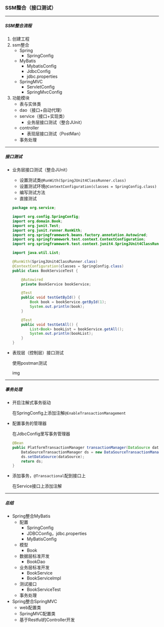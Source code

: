 ### SSM整合（接口测试）

------------------

##### SSM整合流程

1. 创建工程
2. ssm整合
   - Spring
     - SpringConfig
   - MyBatis
     - MybatisConfig
     - JdbcConfig
     - jdbc.properties
   - SpringMVC
     - ServletConfig
     - SpringMvcConfig
3. 功能模块
   - 表与实体类
   - dao（接口+自动代理）
   - service（接口+实现类）
     - 业务层接口测试（整合JUnit）
   - controller
     - 表现层接口测试（PostMan）
   - 事务处理

----------------

##### 接口测试

- 业务层接口测试（整合JUnit）

  - 设置测试类`@RunWith(SpringJUnit4ClassRunner.class)`
  - 设置测试环境`@ContextConfiguration(classes = SpringConfig.class)`
  - 编写测试方法
  - 直接测试

  ```java
  package org.service;
  
  import org.config.SpringConfig;
  import org.domain.Book;
  import org.junit.Test;
  import org.junit.runner.RunWith;
  import org.springframework.beans.factory.annotation.Autowired;
  import org.springframework.test.context.ContextConfiguration;
  import org.springframework.test.context.junit4.SpringJUnit4ClassRunner;
  
  import java.util.List;
  
  @RunWith(SpringJUnit4ClassRunner.class)
  @ContextConfiguration(classes = SpringConfig.class)
  public class BookServiceTest {
  
      @Autowired
      private BookService bookService;
  
      @Test
      public void testGetById() {
          Book book = bookService.getById(1);
          System.out.println(book);
      }
  
      @Test
      public void testGetAll() {
          List<Book> bookList = bookService.getAll();
          System.out.println(bookList);
      }
  }
  ```

- 表现层（控制层）接口测试

  使用postman测试

  img

----------------------

##### 事务处理

- 开启注解式事务驱动

  在SpringConfig上添加注解`@EnableTransactionManagement`

- 配置事务的管理器

  在JdbcConfig里写事务管理器

  ```java
  @Bean
  public PlatformTransactionManager transactionManager(DataSource dataSource) {
      DataSourceTransactionManager ds = new DataSourceTransactionManager();
      ds.setDataSource(dataSource);
      return ds;
  }
  ```

- 添加事务，`@Transactional`配到接口上

  在Service接口上添加注解

--------------------

##### 总结

- Spring整合MyBatis
  - 配置
    - SpringConfig
    - JDBCConfig，jdbc.properties
    - MyBatisConfig
  - 模型
    - Book
  - 数据层标准开发
    - BookDao
  - 业务层标准开发
    - BookService
    - BookServiceImpl
  - 测试接口
    - BookServiceTest
  - 事务处理
- Spring整合SpringMVC
  - web配置类
  - SpringMVC配置类
  - 基于Restful的Controller开发